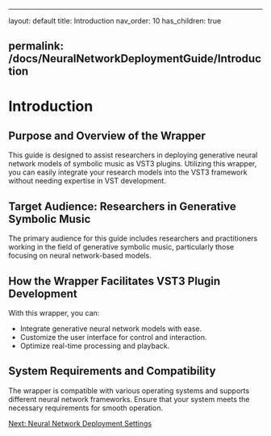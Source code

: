 
---
layout: default
title: Introduction
nav_order: 10
has_children: true

permalink: /docs/NeuralNetworkDeploymentGuide/Introduction
---

# Introduction

## Purpose and Overview of the Wrapper

This guide is designed to assist researchers in deploying generative neural network models of symbolic music as VST3 plugins. Utilizing this wrapper, you can easily integrate your research models into the VST3 framework without needing expertise in VST development.

## Target Audience: Researchers in Generative Symbolic Music

The primary audience for this guide includes researchers and practitioners working in the field of generative symbolic music, particularly those focusing on neural network-based models.

## How the Wrapper Facilitates VST3 Plugin Development

With this wrapper, you can:

- Integrate generative neural network models with ease.
- Customize the user interface for control and interaction.
- Optimize real-time processing and playback.

## System Requirements and Compatibility

The wrapper is compatible with various operating systems and supports different neural network frameworks. Ensure that your system meets the necessary requirements for smooth operation.

[Next: Neural Network Deployment Settings](/docs/NeuralNetworkDeploymentGuide/NeuralNetworkDeploymentSettings)

